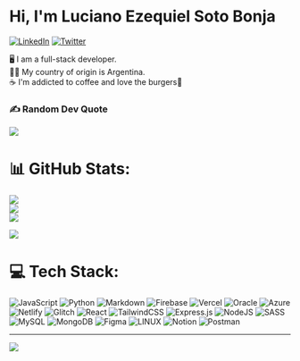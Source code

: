 # Hi, I'm Luciano Ezequiel Soto Bonja

[![LinkedIn](https://img.shields.io/badge/LinkedIn-%230077B5.svg?logo=linkedin&logoColor=white)](https://linkedin.com/in/https://www.linkedin.com/in/lucianoezequielsotobonja/) [![Twitter](https://img.shields.io/badge/Twitter-%231DA1F2.svg?logo=Twitter&logoColor=white)](https://twitter.com/https://twitter.com/lucianoSbja)

🖥️ I am a full-stack developer.<br>👨‍🔬 My country of origin is Argentina.<br>☕ I'm addicted to coffee and love the burgers🍔

### ✍️ Random Dev Quote

![](https://quotes-github-readme.vercel.app/api?type=horizontal&theme=radical)

# 📊 GitHub Stats:

![](https://github-readme-stats.vercel.app/api?username=LucianoSBja&theme=nightowl&hide_border=false&include_all_commits=false&count_private=false)<br/>
![](https://github-readme-streak-stats.herokuapp.com/?user=LucianoSBja&theme=nightowl&hide_border=false)<br/>
![](https://github-readme-stats.vercel.app/api/top-langs/?username=LucianoSBja&theme=nightowl&hide_border=false&include_all_commits=false&count_private=false&layout=compact)


![](https://github-profile-trophy.vercel.app/?username=LucianoSBja&theme=dracula&no-frame=false&no-bg=true&margin-w=4)

# 💻 Tech Stack:

![JavaScript](https://img.shields.io/badge/javascript-%23323330.svg?style=for-the-badge&logo=javascript&logoColor=%23F7DF1E) ![Python](https://img.shields.io/badge/python-3670A0?style=for-the-badge&logo=python&logoColor=ffdd54) ![Markdown](https://img.shields.io/badge/markdown-%23000000.svg?style=for-the-badge&logo=markdown&logoColor=white) ![Firebase](https://img.shields.io/badge/firebase-%23039BE5.svg?style=for-the-badge&logo=firebase) ![Vercel](https://img.shields.io/badge/vercel-%23000000.svg?style=for-the-badge&logo=vercel&logoColor=white) ![Oracle](https://img.shields.io/badge/Oracle-F80000?style=for-the-badge&logo=oracle&logoColor=white) ![Azure](https://img.shields.io/badge/azure-%230072C6.svg?style=for-the-badge&logo=azure-devops&logoColor=white) ![Netlify](https://img.shields.io/badge/netlify-%23000000.svg?style=for-the-badge&logo=netlify&logoColor=#00C7B7) ![Glitch](https://img.shields.io/badge/glitch-%233333FF.svg?style=for-the-badge&logo=glitch&logoColor=white) ![React](https://img.shields.io/badge/react-%2320232a.svg?style=for-the-badge&logo=react&logoColor=%2361DAFB) ![TailwindCSS](https://img.shields.io/badge/tailwindcss-%2338B2AC.svg?style=for-the-badge&logo=tailwind-css&logoColor=white) ![Express.js](https://img.shields.io/badge/express.js-%23404d59.svg?style=for-the-badge&logo=express&logoColor=%2361DAFB) ![NodeJS](https://img.shields.io/badge/node.js-6DA55F?style=for-the-badge&logo=node.js&logoColor=white) ![SASS](https://img.shields.io/badge/SASS-hotpink.svg?style=for-the-badge&logo=SASS&logoColor=white) ![MySQL](https://img.shields.io/badge/mysql-%2300f.svg?style=for-the-badge&logo=mysql&logoColor=white) ![MongoDB](https://img.shields.io/badge/MongoDB-%234ea94b.svg?style=for-the-badge&logo=mongodb&logoColor=white) ![Figma](https://img.shields.io/badge/figma-%23F24E1E.svg?style=for-the-badge&logo=figma&logoColor=white) ![LINUX](https://img.shields.io/badge/Linux-FCC624?style=for-the-badge&logo=linux&logoColor=black) ![Notion](https://img.shields.io/badge/Notion-%23000000.svg?style=for-the-badge&logo=notion&logoColor=white) ![Postman](https://img.shields.io/badge/Postman-FF6C37?style=for-the-badge&logo=postman&logoColor=white)

---

[![](https://visitcount.itsvg.in/api?id=LucianoSBja&icon=0&color=11)](https://visitcount.itsvg.in)

<!-- Proudly created with GPRM ( https://gprm.itsvg.in ) -->
